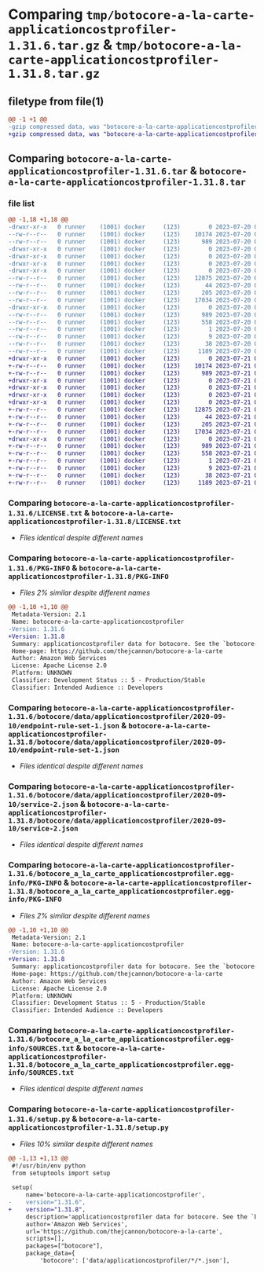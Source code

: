 # Comparing `tmp/botocore-a-la-carte-applicationcostprofiler-1.31.6.tar.gz` & `tmp/botocore-a-la-carte-applicationcostprofiler-1.31.8.tar.gz`

## filetype from file(1)

```diff
@@ -1 +1 @@
-gzip compressed data, was "botocore-a-la-carte-applicationcostprofiler-1.31.6.tar", last modified: Thu Jul 20 01:20:07 2023, max compression
+gzip compressed data, was "botocore-a-la-carte-applicationcostprofiler-1.31.8.tar", last modified: Fri Jul 21 01:21:15 2023, max compression
```

## Comparing `botocore-a-la-carte-applicationcostprofiler-1.31.6.tar` & `botocore-a-la-carte-applicationcostprofiler-1.31.8.tar`

### file list

```diff
@@ -1,18 +1,18 @@
-drwxr-xr-x   0 runner    (1001) docker     (123)        0 2023-07-20 01:20:07.074574 botocore-a-la-carte-applicationcostprofiler-1.31.6/
--rw-r--r--   0 runner    (1001) docker     (123)    10174 2023-07-20 01:20:06.000000 botocore-a-la-carte-applicationcostprofiler-1.31.6/LICENSE.txt
--rw-r--r--   0 runner    (1001) docker     (123)      989 2023-07-20 01:20:07.074574 botocore-a-la-carte-applicationcostprofiler-1.31.6/PKG-INFO
-drwxr-xr-x   0 runner    (1001) docker     (123)        0 2023-07-20 01:20:07.070574 botocore-a-la-carte-applicationcostprofiler-1.31.6/botocore/
-drwxr-xr-x   0 runner    (1001) docker     (123)        0 2023-07-20 01:20:07.070574 botocore-a-la-carte-applicationcostprofiler-1.31.6/botocore/data/
-drwxr-xr-x   0 runner    (1001) docker     (123)        0 2023-07-20 01:20:07.070574 botocore-a-la-carte-applicationcostprofiler-1.31.6/botocore/data/applicationcostprofiler/
-drwxr-xr-x   0 runner    (1001) docker     (123)        0 2023-07-20 01:20:07.074574 botocore-a-la-carte-applicationcostprofiler-1.31.6/botocore/data/applicationcostprofiler/2020-09-10/
--rw-r--r--   0 runner    (1001) docker     (123)    12875 2023-07-20 01:19:55.000000 botocore-a-la-carte-applicationcostprofiler-1.31.6/botocore/data/applicationcostprofiler/2020-09-10/endpoint-rule-set-1.json
--rw-r--r--   0 runner    (1001) docker     (123)       44 2023-07-20 01:19:55.000000 botocore-a-la-carte-applicationcostprofiler-1.31.6/botocore/data/applicationcostprofiler/2020-09-10/examples-1.json
--rw-r--r--   0 runner    (1001) docker     (123)      205 2023-07-20 01:19:55.000000 botocore-a-la-carte-applicationcostprofiler-1.31.6/botocore/data/applicationcostprofiler/2020-09-10/paginators-1.json
--rw-r--r--   0 runner    (1001) docker     (123)    17034 2023-07-20 01:19:55.000000 botocore-a-la-carte-applicationcostprofiler-1.31.6/botocore/data/applicationcostprofiler/2020-09-10/service-2.json
-drwxr-xr-x   0 runner    (1001) docker     (123)        0 2023-07-20 01:20:07.074574 botocore-a-la-carte-applicationcostprofiler-1.31.6/botocore_a_la_carte_applicationcostprofiler.egg-info/
--rw-r--r--   0 runner    (1001) docker     (123)      989 2023-07-20 01:20:07.000000 botocore-a-la-carte-applicationcostprofiler-1.31.6/botocore_a_la_carte_applicationcostprofiler.egg-info/PKG-INFO
--rw-r--r--   0 runner    (1001) docker     (123)      558 2023-07-20 01:20:07.000000 botocore-a-la-carte-applicationcostprofiler-1.31.6/botocore_a_la_carte_applicationcostprofiler.egg-info/SOURCES.txt
--rw-r--r--   0 runner    (1001) docker     (123)        1 2023-07-20 01:20:07.000000 botocore-a-la-carte-applicationcostprofiler-1.31.6/botocore_a_la_carte_applicationcostprofiler.egg-info/dependency_links.txt
--rw-r--r--   0 runner    (1001) docker     (123)        9 2023-07-20 01:20:07.000000 botocore-a-la-carte-applicationcostprofiler-1.31.6/botocore_a_la_carte_applicationcostprofiler.egg-info/top_level.txt
--rw-r--r--   0 runner    (1001) docker     (123)       38 2023-07-20 01:20:07.074574 botocore-a-la-carte-applicationcostprofiler-1.31.6/setup.cfg
--rw-r--r--   0 runner    (1001) docker     (123)     1189 2023-07-20 01:20:06.000000 botocore-a-la-carte-applicationcostprofiler-1.31.6/setup.py
+drwxr-xr-x   0 runner    (1001) docker     (123)        0 2023-07-21 01:21:15.522815 botocore-a-la-carte-applicationcostprofiler-1.31.8/
+-rw-r--r--   0 runner    (1001) docker     (123)    10174 2023-07-21 01:21:15.000000 botocore-a-la-carte-applicationcostprofiler-1.31.8/LICENSE.txt
+-rw-r--r--   0 runner    (1001) docker     (123)      989 2023-07-21 01:21:15.522815 botocore-a-la-carte-applicationcostprofiler-1.31.8/PKG-INFO
+drwxr-xr-x   0 runner    (1001) docker     (123)        0 2023-07-21 01:21:15.522815 botocore-a-la-carte-applicationcostprofiler-1.31.8/botocore/
+drwxr-xr-x   0 runner    (1001) docker     (123)        0 2023-07-21 01:21:15.522815 botocore-a-la-carte-applicationcostprofiler-1.31.8/botocore/data/
+drwxr-xr-x   0 runner    (1001) docker     (123)        0 2023-07-21 01:21:15.522815 botocore-a-la-carte-applicationcostprofiler-1.31.8/botocore/data/applicationcostprofiler/
+drwxr-xr-x   0 runner    (1001) docker     (123)        0 2023-07-21 01:21:15.522815 botocore-a-la-carte-applicationcostprofiler-1.31.8/botocore/data/applicationcostprofiler/2020-09-10/
+-rw-r--r--   0 runner    (1001) docker     (123)    12875 2023-07-21 01:21:06.000000 botocore-a-la-carte-applicationcostprofiler-1.31.8/botocore/data/applicationcostprofiler/2020-09-10/endpoint-rule-set-1.json
+-rw-r--r--   0 runner    (1001) docker     (123)       44 2023-07-21 01:21:06.000000 botocore-a-la-carte-applicationcostprofiler-1.31.8/botocore/data/applicationcostprofiler/2020-09-10/examples-1.json
+-rw-r--r--   0 runner    (1001) docker     (123)      205 2023-07-21 01:21:06.000000 botocore-a-la-carte-applicationcostprofiler-1.31.8/botocore/data/applicationcostprofiler/2020-09-10/paginators-1.json
+-rw-r--r--   0 runner    (1001) docker     (123)    17034 2023-07-21 01:21:06.000000 botocore-a-la-carte-applicationcostprofiler-1.31.8/botocore/data/applicationcostprofiler/2020-09-10/service-2.json
+drwxr-xr-x   0 runner    (1001) docker     (123)        0 2023-07-21 01:21:15.522815 botocore-a-la-carte-applicationcostprofiler-1.31.8/botocore_a_la_carte_applicationcostprofiler.egg-info/
+-rw-r--r--   0 runner    (1001) docker     (123)      989 2023-07-21 01:21:15.000000 botocore-a-la-carte-applicationcostprofiler-1.31.8/botocore_a_la_carte_applicationcostprofiler.egg-info/PKG-INFO
+-rw-r--r--   0 runner    (1001) docker     (123)      558 2023-07-21 01:21:15.000000 botocore-a-la-carte-applicationcostprofiler-1.31.8/botocore_a_la_carte_applicationcostprofiler.egg-info/SOURCES.txt
+-rw-r--r--   0 runner    (1001) docker     (123)        1 2023-07-21 01:21:15.000000 botocore-a-la-carte-applicationcostprofiler-1.31.8/botocore_a_la_carte_applicationcostprofiler.egg-info/dependency_links.txt
+-rw-r--r--   0 runner    (1001) docker     (123)        9 2023-07-21 01:21:15.000000 botocore-a-la-carte-applicationcostprofiler-1.31.8/botocore_a_la_carte_applicationcostprofiler.egg-info/top_level.txt
+-rw-r--r--   0 runner    (1001) docker     (123)       38 2023-07-21 01:21:15.526815 botocore-a-la-carte-applicationcostprofiler-1.31.8/setup.cfg
+-rw-r--r--   0 runner    (1001) docker     (123)     1189 2023-07-21 01:21:15.000000 botocore-a-la-carte-applicationcostprofiler-1.31.8/setup.py
```

### Comparing `botocore-a-la-carte-applicationcostprofiler-1.31.6/LICENSE.txt` & `botocore-a-la-carte-applicationcostprofiler-1.31.8/LICENSE.txt`

 * *Files identical despite different names*

### Comparing `botocore-a-la-carte-applicationcostprofiler-1.31.6/PKG-INFO` & `botocore-a-la-carte-applicationcostprofiler-1.31.8/PKG-INFO`

 * *Files 2% similar despite different names*

```diff
@@ -1,10 +1,10 @@
 Metadata-Version: 2.1
 Name: botocore-a-la-carte-applicationcostprofiler
-Version: 1.31.6
+Version: 1.31.8
 Summary: applicationcostprofiler data for botocore. See the `botocore-a-la-carte` package for more info.
 Home-page: https://github.com/thejcannon/botocore-a-la-carte
 Author: Amazon Web Services
 License: Apache License 2.0
 Platform: UNKNOWN
 Classifier: Development Status :: 5 - Production/Stable
 Classifier: Intended Audience :: Developers
```

### Comparing `botocore-a-la-carte-applicationcostprofiler-1.31.6/botocore/data/applicationcostprofiler/2020-09-10/endpoint-rule-set-1.json` & `botocore-a-la-carte-applicationcostprofiler-1.31.8/botocore/data/applicationcostprofiler/2020-09-10/endpoint-rule-set-1.json`

 * *Files identical despite different names*

### Comparing `botocore-a-la-carte-applicationcostprofiler-1.31.6/botocore/data/applicationcostprofiler/2020-09-10/service-2.json` & `botocore-a-la-carte-applicationcostprofiler-1.31.8/botocore/data/applicationcostprofiler/2020-09-10/service-2.json`

 * *Files identical despite different names*

### Comparing `botocore-a-la-carte-applicationcostprofiler-1.31.6/botocore_a_la_carte_applicationcostprofiler.egg-info/PKG-INFO` & `botocore-a-la-carte-applicationcostprofiler-1.31.8/botocore_a_la_carte_applicationcostprofiler.egg-info/PKG-INFO`

 * *Files 2% similar despite different names*

```diff
@@ -1,10 +1,10 @@
 Metadata-Version: 2.1
 Name: botocore-a-la-carte-applicationcostprofiler
-Version: 1.31.6
+Version: 1.31.8
 Summary: applicationcostprofiler data for botocore. See the `botocore-a-la-carte` package for more info.
 Home-page: https://github.com/thejcannon/botocore-a-la-carte
 Author: Amazon Web Services
 License: Apache License 2.0
 Platform: UNKNOWN
 Classifier: Development Status :: 5 - Production/Stable
 Classifier: Intended Audience :: Developers
```

### Comparing `botocore-a-la-carte-applicationcostprofiler-1.31.6/botocore_a_la_carte_applicationcostprofiler.egg-info/SOURCES.txt` & `botocore-a-la-carte-applicationcostprofiler-1.31.8/botocore_a_la_carte_applicationcostprofiler.egg-info/SOURCES.txt`

 * *Files identical despite different names*

### Comparing `botocore-a-la-carte-applicationcostprofiler-1.31.6/setup.py` & `botocore-a-la-carte-applicationcostprofiler-1.31.8/setup.py`

 * *Files 10% similar despite different names*

```diff
@@ -1,13 +1,13 @@
 #!/usr/bin/env python
 from setuptools import setup
 
 setup(
     name='botocore-a-la-carte-applicationcostprofiler',
-    version="1.31.6",
+    version="1.31.8",
     description='applicationcostprofiler data for botocore. See the `botocore-a-la-carte` package for more info.',
     author='Amazon Web Services',
     url='https://github.com/thejcannon/botocore-a-la-carte',
     scripts=[],
     packages=["botocore"],
     package_data={
         'botocore': ['data/applicationcostprofiler/*/*.json'],
```

